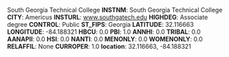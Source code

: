 
South Georgia Technical College
**INSTNM**: South Georgia Technical College
**CITY**: Americus
**INSTURL**: www.southgatech.edu
**HIGHDEG**: Associate degree
**CONTROL**: Public
**ST_FIPS**: Georgia
**LATITUDE**: 32.116663
**LONGITUDE**: -84.188321
**HBCU**: 0.0
**PBI**: 1.0
**ANNHI**: 0.0
**TRIBAL**: 0.0
**AANAPII**: 0.0
**HSI**: 0.0
**NANTI**: 0.0
**MENONLY**: 0.0
**WOMENONLY**: 0.0
**RELAFFIL**: None
**CURROPER**: 1.0
**location**: 32.116663, -84.188321